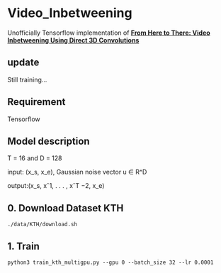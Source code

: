 # Video_Inbetweening
Unofficially Tensorflow implementation of [**From Here to There: Video Inbetweening Using Direct 3D Convolutions**](<https://arxiv.org/pdf/1905.10240.pdf>)


## update
Still training...

## Requirement
Tensorflow

## Model description 
T = 16 and D = 128 

input: (x_s, x_e), Gaussian noise vector u ∈ R^D

output:(x_s, xˆ1, . . . , xˆT −2, x_e)

## 0. Download Dataset KTH
```
./data/KTH/download.sh
```

## 1. Train
```
python3 train_kth_multigpu.py --gpu 0 --batch_size 32 --lr 0.0001
```
